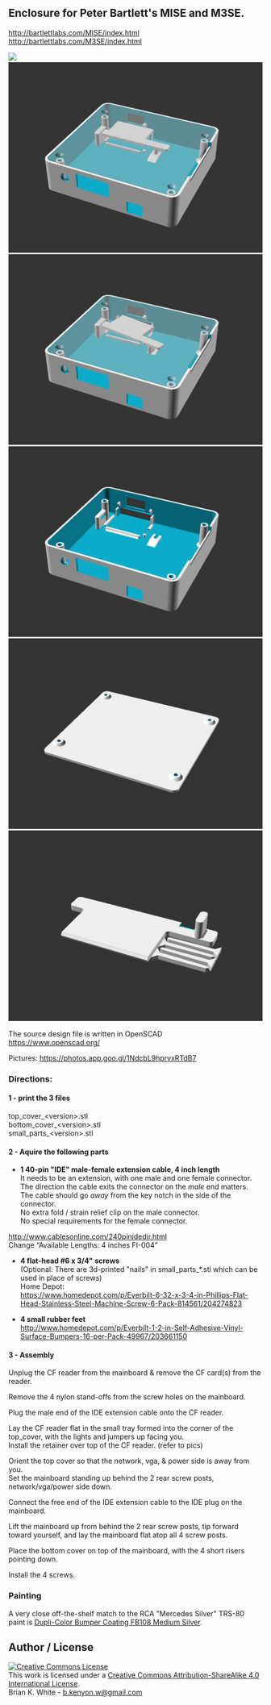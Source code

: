 ## Enclosure for Peter Bartlett's MISE and M3SE.
http://bartlettlabs.com/MISE/index.html  
http://bartlettlabs.com/M3SE/index.html

![](MISE_Enclosure_1.png)
![](MISE_Enclosure_2.png)
![](MISE_Enclosure_3.png)
![](top_cover.png)
![](bottom_cover.png)
![](small_parts.png)

The source design file is written in OpenSCAD  
https://www.openscad.org/

Pictures: https://photos.app.goo.gl/1NdcbL9hprvxRTdB7

### Directions:

#### 1 - print the 3 files
 top_cover_\<version\>.stl  
 bottom_cover_\<version\>.stl  
 small_parts_\<version\>.stl

#### 2 - Aquire the following parts

* **1 40-pin "IDE" male-female extension cable, 4 inch length**  
 It needs to be an extension, with one male and one female connector.  
 The direction the cable exits the connector on the *male* end matters. The cable should go *away* from the key notch in the side of the connector.  
 No extra fold / strain relief clip on the male connector.  
 No special requirements for the female connector.  
 
 http://www.cablesonline.com/240pinidedir.html  
 Change “Available Lengths: 4 inches FI-004”

* **4 flat-head #6 x 3/4" screws**  
 (Optional: There are 3d-printed "nails" in small_parts_\*.stl which can be used in place of screws)  
 Home Depot:  
 https://www.homedepot.com/p/Everbilt-6-32-x-3-4-in-Phillips-Flat-Head-Stainless-Steel-Machine-Screw-6-Pack-814561/204274823

* **4 small rubber feet**  
 http://www.homedepot.com/p/Everbilt-1-2-in-Self-Adhesive-Vinyl-Surface-Bumpers-16-per-Pack-49967/203661150

#### 3 - Assembly
Unplug the CF reader from the mainboard & remove the CF card(s) from the reader.

Remove the 4 nylon stand-offs from the screw holes on the mainboard.

Plug the male end of the IDE extension cable onto the CF reader.

Lay the CF reader flat in the small tray formed into the corner of the top_cover, with the lights and jumpers up facing you.  
Install the retainer over top of the CF reader. (refer to pics)

Orient the top cover so that the network, vga, & power side is away from you.  
Set the mainboard standing up behind the 2 rear screw posts, network/vga/power side down.  

Connect the free end of the IDE extension cable to the IDE plug on the mainboard.

Lift the mainboard up from behind the 2 rear screw posts, tip forward toward yourself, and lay the mainboard flat atop all 4 screw posts.

Place the bottom cover on top of the mainboard, with the 4 short risers pointing down.

Install the 4 screws.

### Painting
A very close off-the-shelf match to the RCA "Mercedes Silver" TRS-80 paint is
[Dupli-Color Bumper Coating FB108 Medium Silver](http://www.amazon.com/Dupli-Color-FB108-Medium-Flexible-Coating/dp/B00296DXN4).

## Author / License

<a rel="license" href="http://creativecommons.org/licenses/by-sa/4.0/"><img alt="Creative Commons License" style="border-width:0" src="https://i.creativecommons.org/l/by-sa/4.0/88x31.png" /></a><br />This work is licensed under a <a rel="license" href="http://creativecommons.org/licenses/by-sa/4.0/">Creative Commons Attribution-ShareAlike 4.0 International License</a>.  
Brian K. White - b.kenyon.w@gmail.com
